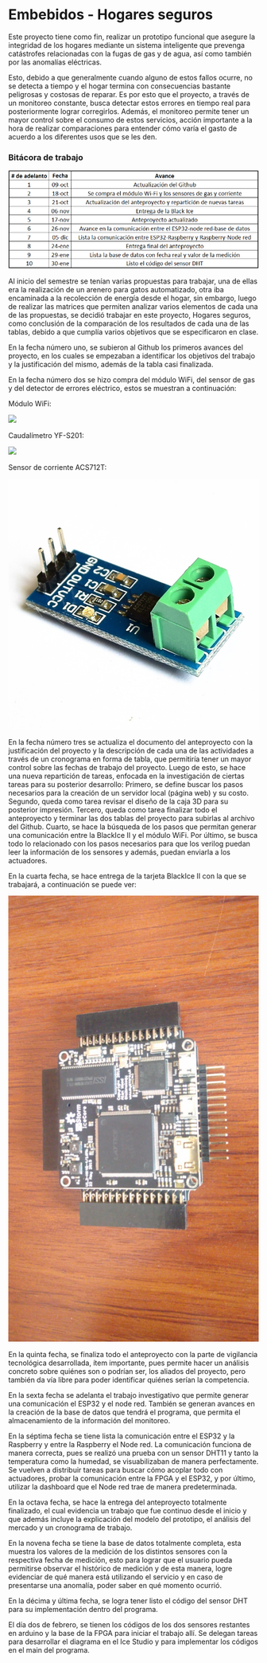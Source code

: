 # Embebidos - Hogares seguros
Este proyecto tiene como fin, realizar un prototipo funcional que asegure la integridad de los hogares mediante un sistema inteligente que prevenga catástrofes relacionadas con la fugas de gas y de agua, así como también por las anomalías eléctricas.

Esto, debido a que generalmente cuando alguno de estos fallos ocurre, no se detecta a tiempo y el hogar termina con consecuencias bastante peligrosas y costosas de reparar. Es por esto que el proyecto, a través de un monitoreo constante, busca detectar estos errores en tiempo real para posteriormente lograr corregirlos. Además, el monitoreo permite tener un mayor control sobre el consumo de estos servicios, acción importante a la hora de realizar comparaciones para entender cómo varía el gasto de acuerdo a los diferentes usos que se les den.

### Bitácora de trabajo
![](https://github.com/FelipeG37/Embebidos/blob/master/Bit%C3%A1cora.png)

Al inicio del semestre se tenían varias propuestas para trabajar, una de ellas era la realización de un arenero para gatos automatizado, otra iba encaminada a la recolección de energía desde el hogar, sin embargo, luego de realizar las matrices que permiten analizar varios elementos de cada una de las propuestas, se decidió trabajar en este proyecto, Hogares seguros, como conclusión de la comparación de los resultados de cada una de las tablas, debido a que cumplía varios objetivos que se especificaron en clase.

En la fecha número uno, se subieron al Github los primeros avances del proyecto, en los cuales se empezaban a identificar los objetivos del trabajo y la justificación del mismo, además de la tabla casi finalizada.

En la fecha número dos se hizo compra del módulo WiFi, del sensor de gas y del detector de errores eléctrico, estos se muestran a continuación:

Módulo WiFi:

![](https://github.com/FelipeG37/Embebidos/blob/master/M%C3%B3dulo%20WiFi.jpg)

Caudalímetro YF-S201:

![](https://github.com/FelipeG37/Embebidos/blob/master/Caudal%C3%ADmetro.jpg)

Sensor de corriente ACS712T:

![](https://github.com/FelipeG37/Embebidos/blob/master/El%C3%A9ctrico.jpg)

En la fecha número tres se actualiza el documento del anteproyecto con la justificación del proyecto y la descripción de cada una de las actividades a través de un cronograma en forma de tabla, que permitiría tener un mayor control sobre las fechas de trabajo del proyecto.
Luego de esto, se hace una nueva repartición de tareas, enfocada en la investigación de ciertas tareas para su posterior desarrollo:
Primero, se define buscar los pasos necesarios para la creación de un servidor local (página web) y su costo. Segundo, queda como tarea revisar el diseño de la caja 3D para su posterior impresión. Tercero, queda como tarea finalizar todo el anteproyecto y terminar las dos tablas del proyecto para subirlas al archivo del Github. Cuarto, se hace la búsqueda de los pasos que permitan generar una comunicación entre la BlackIce II y el módulo WiFi. Por último, se busca todo lo relacionado con los pasos necesarios para que los verilog puedan leer la información de los sensores y además, puedan enviarla a los actuadores.

En la cuarta fecha, se hace entrega de la tarjeta BlackIce II con la que se trabajará, a continuación se puede ver:

![](https://github.com/FelipeG37/Embebidos/blob/master/Black%20Ice%20II.jpg)

En la quinta fecha, se finaliza todo el anteproyecto con la parte de vigilancia tecnológica desarrollada, ítem importante, pues permite hacer un análisis concreto sobre quiénes son o podrían ser, los aliados del proyecto, pero también da vía libre para poder identificar quiénes serían la competencia.

En la sexta fecha se adelanta el trabajo investigativo que permite generar una comunicación el ESP32 y el node red. También se generan avances en la creación de la base de datos que tendrá el programa, que permita el almacenamiento de la información del monitoreo.

En la séptima fecha se tiene lista la comunicación entre el ESP32 y la Raspberry y entre la Raspberry el Node red. La comunicación funciona de manera correcta, pues se realizó una prueba con un sensor DHT11 y tanto la temperatura como la humedad, se visuabilizaban de manera perfectamente. Se vuelven a distribuir tareas para buscar cómo acoplar todo con actuadores, probar la comunicación entre la FPGA y el ESP32, y por último, utilizar la dashboard que el Node red trae de manera predeterminada.

En la octava fecha, se hace la entrega del anteproyecto totalmente finalizado, el cual evidencia un trabajo que fue continuo desde el inicio y que además incluye la explicación del modelo del prototipo, el análisis del mercado y un cronograma de trabajo.

En la novena fecha se tiene la base de datos totalmente completa, esta muestra los valores de la medición de los distintos sensores con la respectiva fecha de medición, esto para lograr que el usuario pueda permitirse observar el histórico de medición y de esta manera, logre evidenciar de qué manera está utilizando el servicio y en caso de presentarse una anomalía, poder saber en qué momento ocurrió.

En la décima y última fecha, se logra tener listo el código del sensor DHT para su implementación dentro del programa.

El día dos de febrero, se tienen los códigos de los dos sensores restantes en arduino y la base de la FPGA para iniciar el trabajo allí. Se delegan tareas para desarrollar el diagrama en el Ice Studio y para implementar los códigos en el main del programa.

